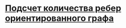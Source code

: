 # [Подсчет количества ребер ориентированного графа](http://informatics.mccme.ru/mod/statements/view3.php?chapterid=463)
